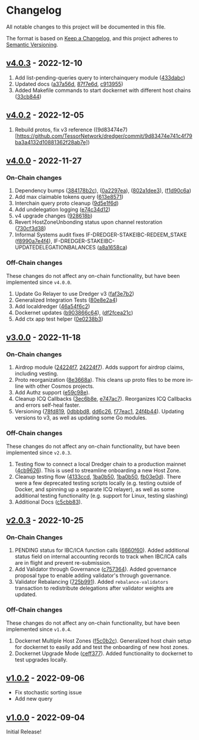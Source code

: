 <!--
Guiding Principles:

Changelogs are for humans, not machines.
There should be an entry for every single version.
The same types of changes should be grouped.
Versions and sections should be linkable.
The latest version comes first.
The release date of each version is displayed.
Mention whether you follow Semantic Versioning.

Usage:

Change log entries are to be added to the Unreleased section under the
appropriate stanza (see below). Each entry should ideally include a tag and
the Github issue reference in the following format:

* (<tag>) \#<issue-number> message

The issue numbers will later be link-ified during the release process so you do
not have to worry about including a link manually, but you can if you wish.

Types of changes (Stanzas):

"Features" for new features.
"Improvements" for changes in existing functionality.
"Deprecated" for soon-to-be removed features.
"Bug Fixes" for any bug fixes.
"Client Breaking" for breaking CLI commands and REST routes used by end-users.
"API Breaking" for breaking exported APIs used by developers building on SDK.
"State Machine Breaking" for any changes that result in a different AppState 
given same genesisState and txList.
Ref: https://keepachangelog.com/en/1.0.0/
-->

# Changelog

All notable changes to this project will be documented in this file.

The format is based on [Keep a Changelog](https://keepachangelog.com/en/1.0.0/),
and this project adheres to [Semantic Versioning](https://semver.org/spec/v2.0.0.html).

## [v4.0.3](https://github.com/TessorNetwork/dredger/releases/tag/v4.0.3) - 2022-12-10
1. Add list-pending-queries query to interchainquery module ([433dabc](https://github.com/TessorNetwork/dredger/commit/433dabcc02c46d2ff038946fe2525a41b9e29b43)) 
2. Updated docs ([a37a56d](https://github.com/TessorNetwork/dredger/commit/a37a56d0f17ff54763d77f2864c35a0c8141bd09), [87f7e6d](https://github.com/TessorNetwork/dredger/commit/87f7e6d1c620633dca2286f2136dc4c4c855164d), [c913955](https://github.com/TessorNetwork/dredger/commit/c913955cfef4bd23c238235c7592fd926427aaef))
3. Added Makefile commands to start dockernet with different host chains ([33cb844](https://github.com/TessorNetwork/dredger/commit/33cb84438c3b605ae0e4a96ee2f73b6d7837b3d2))

## [v4.0.2](https://github.com/TessorNetwork/dredger/releases/tag/v4.0.0) - 2022-12-05
1. Rebuild protos, fix v3 reference ((9d83474e7)[https://github.com/TessorNetwork/dredger/commit/9d83474e741c4f79ba3a4132d10881362f28ab7e])

## [v4.0.0](https://github.com/TessorNetwork/dredger/releases/tag/v4.0.0) - 2022-11-27
### On-Chain changes
1. Dependency bumps ([384178b2c](https://github.com/TessorNetwork/dredger/commit/384178b2cf98e9af0815ffaf3c29649f41784f3e)), ([0a2297ea](https://github.com/TessorNetwork/dredger/commit/0a2297eabe287d38723ab8213d5256ce34d2bb2d)), ([802a1dee3](https://github.com/TessorNetwork/dredger/commit/802a1dee380e02916f1e89a231d36365a026bb46)), ([f1d90c6a](https://github.com/TessorNetwork/dredger/commit/f1d90c6aa50daf75d9608095cc39cbbbe3fac16c))
2. Add max claimable tokens query ([613e8571](https://github.com/TessorNetwork/dredger/commit/613e85711485d3bebeeb5777ba35e701cc795a43))
3. Interchain query proto cleanup ([9d5e1f6d](https://github.com/TessorNetwork/dredger/commit/9d5e1f6d9e24113afa5b7f21e72a736bc8059b7f))
4. Add undelegation logging ([e74c34d12](https://github.com/TessorNetwork/dredger/commit/e74c34d12a462e2d23463d717abfe01db9490d8f))
5. v4 upgrade changes ([928618b](https://github.com/TessorNetwork/dredger/commit/928618b035610d1f5d24be3ab60628e10858aeff))
6. Revert HostZoneUnbonding status upon channel restoration ([730cf3d38](https://github.com/TessorNetwork/dredger/commit/730cf3d38589887b57dfe3dd5de071273d5a9b73))
7. Informal Systems audit fixes IF-DREDGER-STAKEIBC-REDEEM_STAKE ([f8990a7e4f4](https://github.com/TessorNetwork/dredger/commit/f8990a7e4f4f449984ff088c5fbe55908028cb14)), IF-DREDGER-STAKEIBC-UPDATEDELEGATIONBALANCES ([a8a1658ca](https://github.com/TessorNetwork/dredger/commit/a8a1658ca4eb27ea7f8691219d748f07aad17964))

### Off-Chain changes

These changes do not affect any on-chain functionality, but have been implemented since `v4.0.0`.
1. Update Go Relayer to use Dredger v3 ([faf3e7b2](https://github.com/TessorNetwork/dredger/commit/faf3e7b21f4213b64a61bc2de5b400964cb61963))
2. Generalized Integration Tests ([80e8e2a4](https://github.com/TessorNetwork/dredger/commit/80e8e2a49c3d63d8deabf4235e8e00151fcd8747))
3. Add localdredger ([46a54f6c2](https://github.com/TessorNetwork/dredger/commit/80e8e2a49c3d63d8deabf4235e8e00151fcd8747))
4. Dockernet updates ([b903866c64](https://github.com/TessorNetwork/dredger/commit/b903866c6493e7f569d1975dc5f8efd34bdcc24e)), ([df2fcea21c](https://github.com/TessorNetwork/dredger/commit/df2fcea21ce89e85d756d2cf8cbdf7e45bec2b0e))
5. Add ctx app test helper ([0e0238b3](https://github.com/TessorNetwork/dredger/commit/0e0238b3dbddceaa7971e150649192e1f8be6982))


## [v3.0.0](https://github.com/TessorNetwork/dredger/releases/tag/v3.0.0) - 2022-11-18
### On-Chain changes

1. Airdrop module ([24224f7](https://github.com/TessorNetwork/dredger/commit/9be3314f7bca7e91f099d27ca11177639b76b468), [24224f7](https://github.com/TessorNetwork/dredger/commit/24224f7386e7ee56781e7d254f9a48fab60a3bed)). Adds support for airdrop claims, including vesting. 
2. Proto reorganization ([8e3668a](https://github.com/TessorNetwork/dredger/commit/8e3668a8e87381fb0f470ab60e4f0ba8590139cc)). This cleans up proto files to be more in-line with other Cosmos projects. 
3. Add Authz support ([e59c98e](https://github.com/TessorNetwork/dredger/commit/e59c98e7bce574fa53e6e70222a80b974d84db3b)).
4. Cleanup ICQ Callbacks ([3ec6b8e](https://github.com/TessorNetwork/dredger/commit/3ec6b8ebe9f4ba49aed3d671432a9d77e61b095a), [e747ac7](https://github.com/TessorNetwork/dredger/commit/e747ac7bdd9385fdaa7d5cd6f2926f7efd519480)). Reorganizes ICQ Callbacks and errors self-heal faster. 
5. Versioning ([78fd819](https://github.com/TessorNetwork/dredger/commit/78fd81918fe8f763f10525770eba1fee0a6dbe25), [0dbbbd8](https://github.com/TessorNetwork/dredger/commit/0dbbbd867ffad5b331d09c155dca53a3f581ad5c), [dd6c26](https://github.com/TessorNetwork/dredger/commit/dd6c264ea09448130484f7289eb085eb8bdb5766), [f77eac1](https://github.com/TessorNetwork/dredger/commit/f77eac106291a59fd839c128f6aa9adb974eb7ef), [24f4b44](https://github.com/TessorNetwork/dredger/commit/24f4b44e85518c0e800605265486af5f55f02693)). Updating versions to v3, as well as updating some Go modules.

### Off-Chain changes

These changes do not affect any on-chain functionality, but have been implemented since `v2.0.3`.

1. Testing flow to connect a local Dredger chain to a production mainnet ([4cb9626](https://github.com/TessorNetwork/dredger/commit/4cb9626a92b9cae5a970b3e4ddedf91bd44e8cef)). This is used to streamline onboarding a new Host Zone.  
2. Cleanup testing flow ([4133ccd](https://github.com/TessorNetwork/dredger/commit/4133ccd3ef3f9b17c2602090078e3dae88e62e63), [1ba0b50](https://github.com/TessorNetwork/dredger/commit/b18f483293ed6906b3f07ad5f6ab62e02130313d), [1ba0b50](https://github.com/TessorNetwork/dredger/commit/1ba0b503ac4dec8fec167b680514dd367fc29bda), [fb03e0d](https://github.com/TessorNetwork/dredger/commit/fb03e0d4cd7b7fd648e8b090d90a21cbb835a5d7)). There were a few deprecated testing scripts locally (e.g. testing outside of Docker, and spinning up a separate ICQ relayer), as well as some additional testing functionality (e.g. support for Linux, testing slashing)
3. Additional Docs ([c5cbb83](https://github.com/TessorNetwork/dredger/commit/c5cbb83dfbc909f09e99a5633553fedeb0c0fd84)).

## [v2.0.3](https://github.com/TessorNetwork/dredger/releases/tag/v2.0.3) - 2022-10-25

### On-Chain Changes
1. PENDING status for IBC/ICA function calls ([6660f60](https://github.com/TessorNetwork/dredger/commit/6660f60094674b2e077f3775982ab4acc8a5ea96)). Added additional status field on internal accounting records to track when IBC/ICA calls are in flight and prevent re-submission. 
2. Add Validator through Governance ([c757364](https://github.com/TessorNetwork/dredger/commit/c757364c4f532a8f7b9d17531f189c41cde90b14)). Added governance proposal type to enable adding validator's through governance. 
3. Validator Rebalancing ([725b991](https://github.com/TessorNetwork/dredger/commit/725b9912073e4ff8c1fd5574ba4ebd68ec6aee88)). Added `rebalance-validators` transaction to redistribute delegations after validator weights are updated.

### Off-Chain changes

These changes do not affect any on-chain functionality, but have been implemented since `v1.0.4`.

1. Dockernet Multiple Host Zones ([f5c0b2c](https://github.com/TessorNetwork/dredger/commit/f5c0b2cadcbc3995a6a91180a61fceb27afc4546)). Generalized host chain setup for dockernet to easily add and test the onboarding of new host zones.
2. Dockernet Upgrade Mode ([ceff377](https://github.com/TessorNetwork/dredger/commit/ceff377d4dc3f4e8e5193c0eeb3b3ab94b74d91a)). Added functionality to dockernet to test upgrades locally.

## [v1.0.2](https://github.com/TessorNetwork/dredger/releases/tag/v1.0.2) - 2022-09-06

* Fix stochastic sorting issue
* Add new query

## [v1.0.0](https://github.com/TessorNetwork/dredger/releases/tag/v1.0.0) - 2022-09-04

Initial Release!
